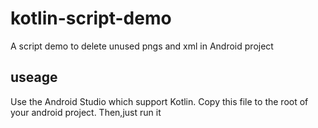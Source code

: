# kotlin-script-demo
A script demo to delete unused pngs and xml in Android project
## useage
Use the Android Studio which support Kotlin.
Copy this file to the root of your android project.
Then,just run it
